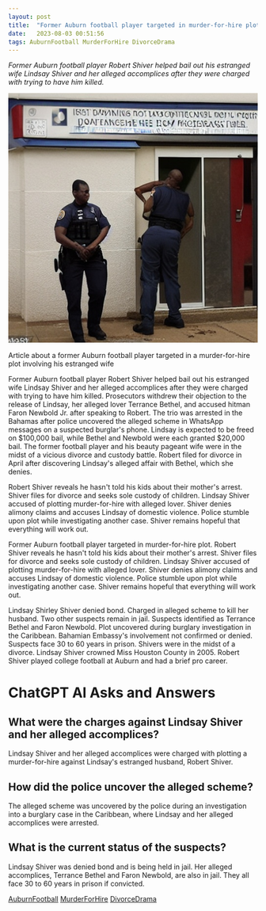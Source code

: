 ```yaml
---
layout: post
title:  "Former Auburn football player targeted in murder-for-hire plot involving his estranged wife"
date:   2023-08-03 00:51:56 
tags: AuburnFootball MurderForHire DivorceDrama
---
```

*Former Auburn football player Robert Shiver helped bail out his estranged wife Lindsay Shiver and her alleged accomplices after they were charged with trying to have him killed.*

![Robert, bailing out resolute estranged wife on the police station that has after the arrest](/assets/74e1323b-8486-4327-8c46-149b09fedc51.jpg "Former Auburn football player targeted in murder-for-hire plot involving his estranged wife")

Article about a former Auburn football player targeted in a murder-for-hire plot involving his estranged wife

Former Auburn football player Robert Shiver helped bail out his estranged wife Lindsay Shiver and her alleged accomplices after they were charged with trying to have him killed. Prosecutors withdrew their objection to the release of Lindsay, her alleged lover Terrance Bethel, and accused hitman Faron Newbold Jr. after speaking to Robert. The trio was arrested in the Bahamas after police uncovered the alleged scheme in WhatsApp messages on a suspected burglar's phone. Lindsay is expected to be freed on $100,000 bail, while Bethel and Newbold were each granted $20,000 bail. The former football player and his beauty pageant wife were in the midst of a vicious divorce and custody battle. Robert filed for divorce in April after discovering Lindsay's alleged affair with Bethel, which she denies.

Robert Shiver reveals he hasn't told his kids about their mother's arrest. Shiver files for divorce and seeks sole custody of children. Lindsay Shiver accused of plotting murder-for-hire with alleged lover. Shiver denies alimony claims and accuses Lindsay of domestic violence. Police stumble upon plot while investigating another case. Shiver remains hopeful that everything will work out.

Former Auburn football player targeted in murder-for-hire plot. Robert Shiver reveals he hasn't told his kids about their mother's arrest. Shiver files for divorce and seeks sole custody of children. Lindsay Shiver accused of plotting murder-for-hire with alleged lover. Shiver denies alimony claims and accuses Lindsay of domestic violence. Police stumble upon plot while investigating another case. Shiver remains hopeful that everything will work out.

Lindsay Shirley Shiver denied bond. Charged in alleged scheme to kill her husband. Two other suspects remain in jail. Suspects identified as Terrance Bethel and Faron Newbold. Plot uncovered during burglary investigation in the Caribbean. Bahamian Embassy's involvement not confirmed or denied. Suspects face 30 to 60 years in prison. Shivers were in the midst of a divorce. Lindsay Shiver crowned Miss Houston County in 2005. Robert Shiver played college football at Auburn and had a brief pro career.


# ChatGPT AI Asks and Answers
## What were the charges against Lindsay Shiver and her alleged accomplices?
Lindsay Shiver and her alleged accomplices were charged with plotting a murder-for-hire against Lindsay's estranged husband, Robert Shiver.

## How did the police uncover the alleged scheme?
The alleged scheme was uncovered by the police during an investigation into a burglary case in the Caribbean, where Lindsay and her alleged accomplices were arrested.

## What is the current status of the suspects?
Lindsay Shiver was denied bond and is being held in jail. Her alleged accomplices, Terrance Bethel and Faron Newbold, are also in jail. They all face 30 to 60 years in prison if convicted.


[AuburnFootball](/tags/AuburnFootball) [MurderForHire](/tags/MurderForHire) [DivorceDrama](/tags/DivorceDrama)